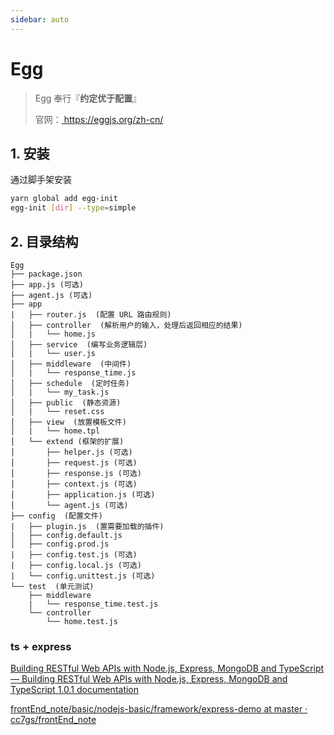 ```yaml
---
sidebar: auto
---
```


# Egg

> Egg 奉行『**约定优于配置**』
>
> 官网：[ https://eggjs.org/zh-cn/ ](https://eggjs.org/zh-cn/)

## 1.  安装

通过脚手架安装

```bash
yarn global add egg-init
egg-init [dir] --type=simple
```

## 2.  目录结构

```
Egg
├── package.json
├── app.js (可选)
├── agent.js (可选)
├── app
|   ├── router.js  (配置 URL 路由规则)
│   ├── controller  (解析用户的输入，处理后返回相应的结果)
│   |   └── home.js
│   ├── service  (编写业务逻辑层)
│   |   └── user.js
│   ├── middleware  (中间件)
│   |   └── response_time.js
│   ├── schedule  (定时任务)
│   |   └── my_task.js
│   ├── public  (静态资源)
│   |   └── reset.css
│   ├── view  (放置模板文件)
│   |   └── home.tpl
│   └── extend (框架的扩展)
│       ├── helper.js (可选)
│       ├── request.js (可选)
│       ├── response.js (可选)
│       ├── context.js (可选)
│       ├── application.js (可选)
│       └── agent.js (可选)
├── config  (配置文件)
|   ├── plugin.js  (置需要加载的插件)
|   ├── config.default.js
│   ├── config.prod.js
|   ├── config.test.js (可选)
|   ├── config.local.js (可选)
|   └── config.unittest.js (可选)
└── test  (单元测试)
    ├── middleware
    |   └── response_time.test.js
    └── controller
        └── home.test.js
```

### ts + express

[Building RESTful Web APIs with Node.js, Express, MongoDB and TypeScript — Building RESTful Web APIs with Node.js, Express, MongoDB and TypeScript 1.0.1 documentation](https://restful-api-node-typescript.books.dalenguyen.me/en/latest/index.html)

[frontEnd_note/basic/nodejs-basic/framework/express-demo at master · cc7gs/frontEnd_note](https://github.com/cc7gs/frontEnd_note/tree/master/basic/nodejs-basic/framework/express-demo)